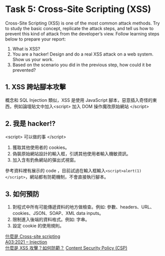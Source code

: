 # Task 5: Cross-Site Scripting (XSS)
Cross-Site Scripting (XSS) is one of the most common attack methods. Try to study the basic concept, replicate the attack steps, and tell us how to prevent this kind of attack from the developer’s view.
Follow learning steps below to prepare your report:
1. What is XSS?
2. You are a hacker! Design and do a real XSS attack on a web system. Show us your work.
3. Based on the scenario you did in the previous step, how could it be prevented?

## 1. XSS 跨站腳本攻擊
概念和 SQL Injection 類似，XSS 是使用 JavaScript 腳本，惡意插入奇怪的東西，例如論壇貼文中加入\<script\> 加入 DOM 操作魔改原始網站 \</script\>


## 2. 我是 hacker!?
\<script\> 可以做的事 \</script\>  
1. 獲取其他使用者的 cookies。 
2. 偽裝原始網站設計的輸入框，引誘其他使用者輸入機敏資訊。
3. 加入含有釣魚網站的彈出式視窗。  

參考資料裡有展示的 code ，目前試過在輸入框輸入`<script>alert(1)</script>`，網站都有防範機制，不會直接執行腳本。

## 3. 如何預防
1. 對程式中所有可能傳遞資料的地方做檢查。例如: 參數、headers、URL、cookies、JSON、SOAP、XML data inputs。 
2. 限制進入後端的資料格式。例如: 字串。
3. 設定 cookie 的使用規則。



[什麼是 Cross-site scripting](https://www.cloudflare.com/zh-tw/learning/security/threats/cross-site-scripting/)  
[A03:2021 – Injection](https://owasp.org/Top10/A03_2021-Injection/)  
[什麼是 XSS 攻擊？如何防範？](https://www.explainthis.io/zh-hant/swe/what-is-xss)
[Content Security Policy (CSP)](https://developer.mozilla.org/en-US/docs/Web/HTTP/CSP)  

